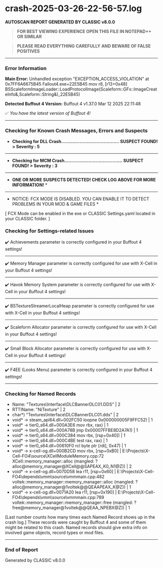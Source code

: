 # crash-2025-03-26-22-56-57.log
**AUTOSCAN REPORT GENERATED BY CLASSIC v8.0.0**

> **FOR BEST VIEWING EXPERIENCE OPEN THIS FILE IN NOTEPAD++ OR SIMILAR**

> **PLEASE READ EVERYTHING CAREFULLY AND BEWARE OF FALSE POSITIVES**

---

### Error Information

**Main Error:** Unhandled exception "EXCEPTION_ACCESS_VIOLATION" at 0x7FF6A6675B45 Fallout4.exe+22E5B45	mov r8, [r13+0x48] 
  BSScaleformImageLoader::LoadProtocolImage(Scaleform::GFx::ImageCreateInfo&,Scaleform::String&)_22E5B45)

**Detected Buffout 4 Version:** Buffout 4 v1.37.0 Mar 12 2025 22:11:48

✅ *You have the latest version of Buffout 4!*

---

### Checking for Known Crash Messages, Errors and Suspects

- **Checking for DLL Crash......................................... SUSPECT FOUND! > Severity : 5** 

-----
- **Checking for MCM Crash......................................... SUSPECT FOUND! > Severity : 3** 

-----
* **ONE OR MORE SUSPECTS DETECTED! CHECK LOG ABOVE FOR MORE INFORMATION!** *

---

* NOTICE: FCX MODE IS DISABLED. YOU CAN ENABLE IT TO DETECT PROBLEMS IN YOUR MOD & GAME FILES * 

[ FCX Mode can be enabled in the exe or CLASSIC Settings.yaml located in your CLASSIC folder. ] 

### Checking for Settings-related Issues

✔️ Achievements parameter is correctly configured in your Buffout 4 settings! 

-----
✔️ Memory Manager parameter is correctly configured for use with X-Cell in your Buffout 4 settings!

-----
✔️ Havok Memory System parameter is correctly configured for use with X-Cell in your Buffout 4 settings!

-----
✔️ BSTextureStreamerLocalHeap parameter is correctly configured for use with X-Cell in your Buffout 4 settings!

-----
✔️ Scaleform Allocator parameter is correctly configured for use with X-Cell in your Buffout 4 settings!

-----
✔️ Small Block Allocator parameter is correctly configured for use with X-Cell in your Buffout 4 settings!

-----
✔️ F4EE (Looks Menu) parameter is correctly configured in your Buffout 4 settings! 

-----
### Checking for Named Records

- Name: "Textures\Interface\DLCBannerDLC01.DDS" | 2
- RTTIName: "NiTexture" | 2
- char*) "Textures\Interface\DLCBannerDLC01.dds" | 2
- void* -> steam_api64.dll+002FC50	loopne 0x000000005F9FFC52) | 1
- void* -> tier0_s64.dll+000A3E6	mov rbx, rax) | 1
- void* -> tier0_s64.dll+000A78B	jmp 0x00007FFBE8D2A7A1) | 1
- void* -> tier0_s64.dll+000C384	mov rbx, [rsp+0x40]) | 1
- void* -> tier0_s64.dll+000C4BE	test rax, rax) | 1
- void* -> tier0_s64.dll+00610F0	rcl byte ptr [rdi], 0x47) | 1
- void* -> x-cell-og.dll+000B2CD	mov rbx, [rsp+0xB0] |  E:\Projects\X-Cell-FO4\source\XCellModuleMemory.cpp:72 XCell::memory_manager::alloc (mangled: ?alloc@memory_manager@XCell@@SAPEAX_K0_N1@Z)) | 2
- void* -> x-cell-og.dll+0070D58	lea r11, [rsp+0x60] |  E:\Projects\X-Cell-FO4\depends\vmm\source\vmmmain.cpp:482 voltek::memory_manager::memory_manager::alloc (mangled: ?alloc@memory_manager@1voltek@@QEAAPEAX_K@Z)) | 1
- void* -> x-cell-og.dll+0071A20	lea r11, [rsp+0x190] |  E:\Projects\X-Cell-FO4\depends\vmm\source\vmmmain.cpp:789 voltek::memory_manager::memory_manager::free (mangled: ?free@memory_manager@1voltek@@QEAA_NPEBX@Z)) | 1

[Last number counts how many times each Named Record shows up in the crash log.]
These records were caught by Buffout 4 and some of them might be related to this crash.
Named records should give extra info on involved game objects, record types or mod files.

---

### End of Report

Generated by CLASSIC v8.0.0
